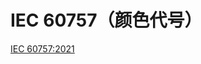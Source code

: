 # IEC 60757（颜色代号）

[IEC 60757:2021][IEC 60757:2021]

[//]: # (IEC 标准)
[IEC 60757:2021]: <https://webstore.iec.ch/publication/66266> "IEC 60757:2021规定了用于指定颜色的字母代码，并提供了用于指定颜色组合的字母代码组合规则。字母代码适用于电气装置、电气设备和产品的技术文件，以及电气设备和产品的标志。"
